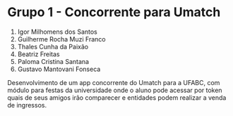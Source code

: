 # Grupo 1 - Concorrente para Umatch

1. Igor Milhomens dos Santos
1. Guilherme Rocha Muzi Franco
1. Thales Cunha da Paixão
1. Beatriz Freitas
1. Paloma Cristina Santana
1. Gustavo Mantovani Fonseca

Desenvolvimento de um app concorrente do Umatch para a UFABC, com módulo para festas da universidade onde o aluno pode acessar por token quais de seus amigos irão comparecer e entidades podem realizar a venda de ingressos.
